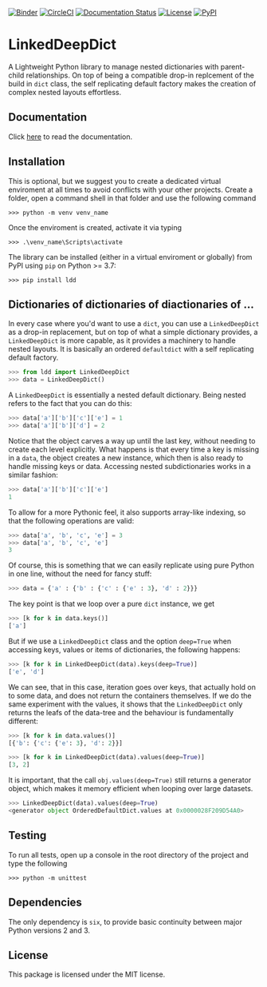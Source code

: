 [![Binder](https://mybinder.org/badge_logo.svg)](https://mybinder.org/v2/gh/dewloosh/LinkedDeepDict/main?labpath=examples%2Fbasics.ipynb?urlpath=lab)
[![CircleCI](https://circleci.com/gh/dewloosh/LinkedDeepDict.svg?style=shield)](https://circleci.com/gh/dewloosh/LinkedDeepDict) 
[![Documentation Status](https://readthedocs.org/projects/LinkedDeepDict/badge/?version=latest)](https://LinkedDeepDict.readthedocs.io/en/latest/?badge=latest) 
[![License](https://img.shields.io/badge/License-MIT-yellow.svg)](https://opensource.org/licenses/MIT)
[![PyPI](https://badge.fury.io/py/LinkedDeepDict.svg)](https://pypi.org/project/LinkedDeepDict) 

# **LinkedDeepDict**

A Lightweight Python library to manage nested dictionaries with parent-child relationships.
On top of being a compatible drop-in replcement of the build in ``dict`` class, the self replicating default factory makes the creation of complex nested layouts effortless.

## **Documentation**

Click [here](https://linkeddeepdict.readthedocs.io/en/latest/) to read the documentation.

## **Installation**
This is optional, but we suggest you to create a dedicated virtual enviroment at all times to avoid conflicts with your other projects. Create a folder, open a command shell in that folder and use the following command

```console
>>> python -m venv venv_name
```

Once the enviroment is created, activate it via typing

```console
>>> .\venv_name\Scripts\activate
```

The library can be installed (either in a virtual enviroment or globally) from PyPI using `pip` on Python >= 3.7:

```console
>>> pip install ldd
```

## Dictionaries of dictionaries of diactionaries of ...

In every case where you'd want to use a `dict`, you can use a `LinkedDeepDict` as a drop-in replacement, but on top of what a simple dictionary provides, a `LinkedDeepDict` is more capable, as it provides a machinery to handle nested layouts. It is basically an ordered `defaultdict` with a self replicating default factory. 

```python
>>> from ldd import LinkedDeepDict
>>> data = LinkedDeepDict()
```

A `LinkedDeepDict` is essentially a nested default dictionary. Being nested refers to the fact that you can do this:

```python
>>> data['a']['b']['c']['e'] = 1
>>> data['a']['b']['d'] = 2
```

Notice that the object carves a way up until the last key, without needing to create each level explicitly. What happens is that every time a key is missing in a `data`, the object creates a new instance, which then is also ready to handle missing keys or data. Accessing nested subdictionaries works in a similar fashion:

```python
>>> data['a']['b']['c']['e']
1
```
To allow for a more Pythonic feel, it also supports array-like indexing, so that the following operations are valid: 

```python
>>> data['a', 'b', 'c', 'e'] = 3
>>> data['a', 'b', 'c', 'e']
3
```

Of course, this is something that we can easily replicate using pure Python in one line, without the need for fancy stuff:

```python
>>> data = {'a' : {'b' : {'c' : {'e' : 3}, 'd' : 2}}}    
```

The key point is that we loop over a pure `dict` instance, we get

```python
>>> [k for k in data.keys()]
['a']    
```

But if we use a `LinkedDeepDict` class and the option `deep=True` when accessing
keys, values or items of dictionaries, the following happens: 

```python
>>> [k for k in LinkedDeepDict(data).keys(deep=True)]
['e', 'd']    
```

We can see, that in this case, iteration goes over keys, that actually hold on to some data, and does not return the containers themselves. If we do the same experiment with the values, it shows that the `LinkedDeepDict` only returns the leafs of the data-tree and the behaviour is fundamentally different:

```python
>>> [k for k in data.values()]
[{'b': {'c': {'e': 3}, 'd': 2}}]    
```

```python
>>> [k for k in LinkedDeepDict(data).values(deep=True)]
[3, 2]    
```

It is important, that the call `obj.values(deep=True)` still returns a generator object, which makes it memory efficient when looping over large datasets.

```python
>>> LinkedDeepDict(data).values(deep=True)
<generator object OrderedDefaultDict.values at 0x0000028F209D54A0>    
```

## **Testing**

To run all tests, open up a console in the root directory of the project and type the following

```console
>>> python -m unittest
```

## **Dependencies**

The only dependency is `six`, to provide basic continuity between major Python versions 2 and 3.

## **License**

This package is licensed under the MIT license.
